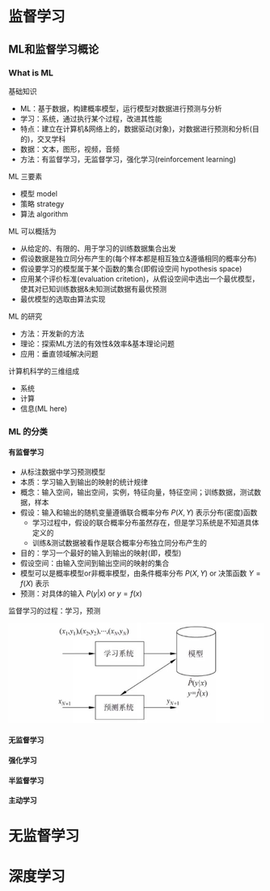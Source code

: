 # 监督学习

## ML和监督学习概论

### What is ML

基础知识

- ML：基于数据，构建概率模型，运行模型对数据进行预测与分析
- 学习：系统，通过执行某个过程，改进其性能
- 特点：建立在计算机&网络上的，数据驱动(对象)，对数据进行预测和分析(目的)，交叉学科
- 数据：文本，图形，视频，音频
- 方法：有监督学习，无监督学习，强化学习(reinforcement learning)

ML 三要素  
- 模型 model
- 策略 strategy
- 算法 algorithm

ML 可以概括为  
- 从给定的、有限的、用于学习的训练数据集合出发
- 假设数据是独立同分布产生的(每个样本都是相互独立&遵循相同的概率分布)
- 假设要学习的模型属于某个函数的集合(即假设空间 hypothesis space)
- 应用某个评价标准(evaluation critetion)，从假设空间中选出一个最优模型，使其对已知训练数据&未知测试数据有最优预测
- 最优模型的选取由算法实现

ML 的研究  
- 方法：开发新的方法
- 理论：探索ML方法的有效性&效率&基本理论问题
- 应用：垂直领域解决问题

计算机科学的三维组成  
- 系统
- 计算
- 信息(ML here)

### ML 的分类

#### 有监督学习

- 从标注数据中学习预测模型
- 本质：学习输入到输出的映射的统计规律
- 概念：输入空间，输出空间，实例，特征向量，特征空间；训练数据，测试数据，样本
- 假设：输入和输出的随机变量遵循联合概率分布 $P(X,Y)$ 表示分布(密度)函数
  - 学习过程中，假设的联合概率分布虽然存在，但是学习系统是不知道具体定义的
  - 训练&测试数据被看作是联合概率分布独立同分布产生的
- 目的：学习一个最好的输入到输出的映射(即，模型)
- 假设空间：由输入空间到输出空间的映射的集合
- 模型可以是概率模型or非概率模型，由条件概率分布 $P(X,Y)$ or 决策函数 $Y=f(X)$ 表示
- 预测：对具体的输入 $P(y|x)$ or $y=f(x)$

监督学习的过程：学习，预测

![Supervised Learning](./机器学习方法.assets/1.png)

#### 无监督学习

#### 强化学习

#### 半监督学习

#### 主动学习

# 无监督学习

# 深度学习
